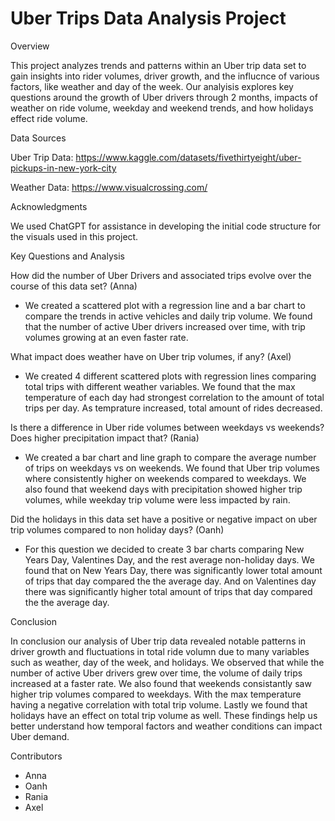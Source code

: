 # Uber Trips Data Analysis Project 

Overview

  This project analyzes trends and patterns within an Uber trip data set to gain insights into rider volumes, driver growth, and the influcnce of various factors, like weather and day of the week. Our analyisis explores key questions around the growth of Uber drivers through 2 months, impacts of weather on ride volume, weekday and weekend trends, and how holidays effect ride volume. 

Data Sources 

Uber Trip Data: https://www.kaggle.com/datasets/fivethirtyeight/uber-pickups-in-new-york-city

Weather Data: https://www.visualcrossing.com/

Acknowledgments

We used ChatGPT for assistance in developing the initial code structure for the visuals used in this project. 
  
Key Questions and Analysis 

How did the number of Uber Drivers and associated trips evolve over the course of this data set? (Anna)

- We created a scattered plot with a regression line and a bar chart to compare the trends in active vehicles and daily trip    volume. We found that the number of active Uber drivers increased over time, with trip volumes growing at an even faster rate. 
    
What impact does weather have on Uber trip volumes, if any? (Axel)
  
- We created 4 different scattered plots with regression lines comparing total trips with different weather variables. We found that the max temperature of each day had strongest correlation to the amount of total trips per day. As temprature increased, total amount of rides decreased. 
    
Is there a difference in Uber ride volumes between weekdays vs weekends? Does higher precipitation impact that? (Rania)
  
- We created a bar chart and line graph to compare the average number of trips on weekdays vs on weekends. We found that Uber trip volumes where consistently higher on weekends compared to weekdays. We also found that weekend days with precipitation showed higher trip volumes, while weekday trip volume were less impacted by rain.  
    
Did the holidays in this data set have a positive or negative impact on uber trip volumes compared to non holiday days? (Oanh)
  
- For this question we decided to create 3 bar charts comparing New Years Day, Valentines Day, and the rest average non-holiday days. We found that on New Years Day, there was significantly lower total amount of trips that day compared the the average day. And on Valentines day there was significantly higher total amount of trips that day compared the the average day.

Conclusion 

In conclusion our analysis of Uber trip data revealed notable patterns in driver growth and fluctuations in total ride volumn due to many variables such as weather, day of the week, and holidays. We observed that while the number of active Uber drivers grew over time, the volume of daily trips increased at a faster rate. We also found that weekends consistantly saw higher trip volumes compared to weekdays. With the max temperature having a negative correlation with total trip volume. Lastly we found that holidays have an effect on total trip volume as well. These findings help us better understand how temporal factors and weather conditions can impact Uber demand.

Contributors 
- Anna
- Oanh
- Rania
- Axel 
